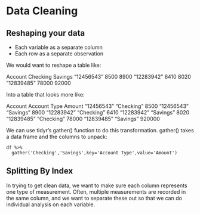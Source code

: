 # Data Cleaning

## Reshaping your data
* Each variable as a separate column
* Each row as a separate observation


We would want to reshape a table like:

Account	Checking	Savings
“12456543”	8500	8900
“12283942”	6410	8020
“12839485”	78000	92000

Into a table that looks more like:

Account	Account Type	Amount
“12456543”	“Checking”	8500
“12456543”	“Savings”	8900
“12283942”	“Checking”	6410
“12283942”	“Savings”	8020
“12839485”	“Checking”	78000
“12839485”	“Savings”	920000

We can use tidyr’s gather() function to do this transformation. gather() takes a data frame and the columns to unpack:
```
df %>%
  gather('Checking','Savings',key='Account Type',value='Amount')
```

## Splitting By Index
In trying to get clean data, we want to make sure each column represents one type of measurement. Often, multiple measurements are recorded in the same column, and we want to separate these out so that we can do individual analysis on each variable.
